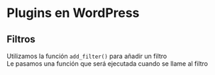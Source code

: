# Plugins en WordPress  
## Filtros  
Utilizamos la función `add_filter()` para añadir un filtro  
Le pasamos una función que será ejecutada cuando se llame al filtro  